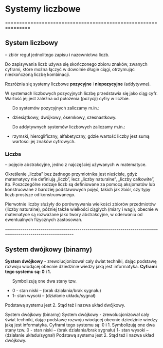 <h1>Systemy liczbowe</h1>
 ===============================================================           
<h2>System liczbowy</h2> – zbiór reguł jednolitego zapisu i nazewnictwa liczb.
<p>
Do zapisywania liczb używa się skończonego zbioru znaków, zwanych cyframi, które można łączyć w dowolnie długie
ciągi, otrzymując nieskończoną liczbę kombinacji.

Rozróżnia się systemy liczbowe **pozycyjne** i **niepozycyjne** (addytywne).

W systemach liczbowych pozycyjnych liczbę przedstawia się jako ciąg cyfr. Wartość jej jest zależna od
położenia (pozycji) cyfry w liczbie.
</p>
    <ul>
    <p> Do systemów pozycyjnych zaliczamy m.in.:</p>
        <li>dziesiątkowy, dwójkowy, ósemkowy, szesnastkowy.</li>
   </ul>
   <ul>
    <p>Do addytywnych systemów liczbowych zaliczamy m.in.:</p>
       <li> rzymski, hieroglificzny, alfabetyczny, gdzie wartość liczby jest sumą wartości jej znaków cyfrowych.</li>
     </ul>
 <h3>Liczba</h3><p> – pojęcie abstrakcyjne, jedno z najczęściej używanych w matematyce.</p>
 <p>
Określenie „liczba” bez żadnego przymiotnika jest nieścisłe, gdyż matematycy nie definiują „liczb”, lecz „liczby
naturalne”, „liczby całkowite”, itp. Poszczególne rodzaje liczb są definiowane za pomocą aksjomatów lub
konstruowane z bardziej podstawowych pojęć, takich jak zbiór, czy typy liczb prostsze od konstruowanego.
</p>
<p>Pierwotnie liczby służyły do porównywania wielkości zbiorów przedmiotów (liczby naturalne), później także
wielkości ciągłych (miary i wagi), obecnie w matematyce są rozważane jako twory abstrakcyjne, w oderwaniu
od ewentualnych fizycznych zastosowań.</p>
-----------------------------------------------------------------------------------------------------------------
<h2>System dwójkowy (binarny)</h2>

<p>
 <strong>System dwójkowy</strong> - zrewolucjonizował cały świat techniki, dając podstawę rozwoju wiodącej obecnie
dziedzinie wiedzy jaką jest informatyka.
 <strong>Cyframi tego systemu są: 0 i 1.</strong>
 </p>
 <ul>
  <p>Symbolizują one dwa stany tzw.</p>
  <li>0 - stan niski – (brak działania/brak sygnału)</li>
  <li> 1- stan wysoki – (działanie układu/sygnał)</li>
 </ul>
 <p>
Podstawą systemu jest 2. Stąd też i nazwa układ dwójkowy. 
</p>
System dwójkowy (binarny)
System dwójkowy - zrewolucjonizował cały świat techniki, dając podstawę rozwoju wiodącej obecnie
dziedzinie wiedzy jaką jest informatyka.
Cyframi tego systemu są: 0 i 1.
Symbolizują one dwa stany tzw.
0 - stan niski – (brak działania/brak sygnału)
1- stan wysoki – (działanie układu/sygnał)
Podstawą systemu jest 2. Stąd też i nazwa układ dwójkowy. 
